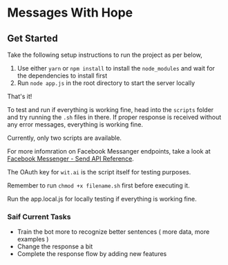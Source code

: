 # Messages With Hope

## Get Started

Take the following setup instructions to run the project as per below,

1. Use either `yarn` or `npm install` to install the `node_modules` and wait for the dependencies to install first
2. Run `node app.js` in the root directory to start the server locally

That's it!

To test and run if everything is working fine, head into the `scripts` folder and try running the `.sh` files in there. If proper response is received without any error messages, everything is working fine.

Currently, only two scripts are available.

For more infomration on Facebook Messanger endpoints, take a look at [Facebook Messenger - Send API Reference](https://developers.facebook.com/docs/messenger-platform/reference/send-api/).

The OAuth key for `wit.ai` is the script itself for testing purposes.

Remember to run `chmod +x filename.sh` first before executing it.

Run the app.local.js for locally testing if everything is working fine.

### Saif Current Tasks

- Train the bot more to recognize better sentences ( more data, more examples )
- Change the response a bit
- Complete the response flow by adding new features
